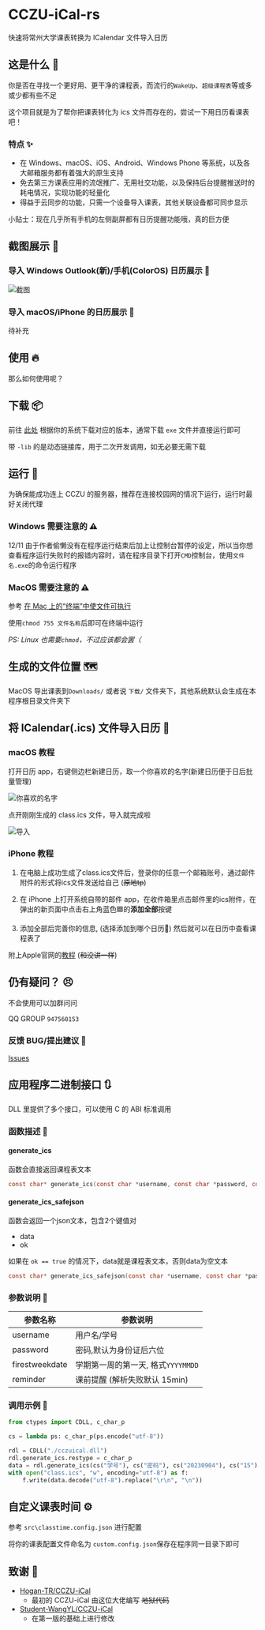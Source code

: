 # CCZU-iCal-rs

快速将常州大学课表转换为 ICalendar 文件导入日历

## 这是什么 🤔

你是否在寻找一个更好用、更干净的课程表，而流行的`WakeUp`、`超级课程表`等或多或少都有些不足

这个项目就是为了帮你把课表转化为 ics 文件而存在的，尝试一下用日历看课表吧！

### 特点 ✨

- 在 Windows、macOS、iOS、Android、Windows Phone 等系统，以及各大邮箱服务都有着强大的原生支持
- 免去第三方课表应用的流氓推广、无用社交功能，以及保持后台提醒推送时的耗电情况，实现功能的轻量化
- 得益于云同步的功能，只需一个设备导入课表，其他关联设备都可同步显示

小贴士：现在几乎所有手机的左侧副屏都有日历提醒功能哦，真的巨方便

## 截图展示 🥰

### 导入 Windows Outlook(新)/手机(ColorOS) 日历展示 📅

![截图](docs/screenshot.png)

### 导入 macOS/iPhone 的日历展示 📅

待补充

## 使用 🔥

那么如何使用呢？

## 下载 📦

前往 [此处](https://github.com/CCZU-OSSA/CCZU-iCal-rs/releases/latest) 根据你的系统下载对应的版本，通常下载 `exe` 文件并直接运行即可

带 `-lib` 的是动态链接库，用于二次开发调用，如无必要无需下载

## 运行 🚀

为确保能成功连上 CCZU 的服务器，推荐在连接校园网的情况下运行，运行时最好关闭代理

### Windows 需要注意的 ⚠️

12/11 由于作者偷懒没有在程序运行结束后加上让控制台暂停的设定，所以当你想查看程序运行失败时的报错内容时，请在程序目录下打开`CMD`控制台，使用`文件名.exe`的命令运行程序

### MacOS 需要注意的 ⚠️

参考 [在 Mac 上的“终端”中使文件可执行](https://support.apple.com/zh-cn/guide/terminal/apdd100908f-06b3-4e63-8a87-32e71241bab4/mac)

使用`chmod 755 文件名称`后即可在终端中运行

_PS: Linux 也需要`chmod`，不过应该都会罢（_

## 生成的文件位置 🗺️

MacOS 导出课表到`Downloads/` 或者说 `下载/` 文件夹下，其他系统默认会生成在本程序根目录文件夹下

## 将 ICalendar(.ics) 文件导入日历 📄

### macOS 教程

打开日历 app，右键侧边栏新建日历，取一个你喜欢的名字(新建日历便于日后批量管理)

![你喜欢的名字](docs/你喜欢的名字.png)

点开刚刚生成的 class.ics 文件，导入就完成啦

![导入](docs/导入.png)

### iPhone 教程

1. 在电脑上成功生成了class.ics文件后，登录你的任意一个邮箱账号，通过邮件附件的形式将ics文件发送给自己 (~~原地tp~~)

2. 在 iPhone 上打开系统自带的邮件 app，在收件箱里点击邮件里的ics附件，在弹出的新页面中点击右上角蓝色🟦的**添加全部**按键

3. 添加全部后完善你的信息, (选择添加到哪个日历📅) 然后就可以在日历中查看课程表了

附上Apple官网的[教程](https://support.apple.com/zh-cn/guide/iphone/ipha0d932e96/ios) (~~和没讲一样~~) 

## 仍有疑问？ 😣

不会使用可以加群问问

QQ GROUP `947560153`

### 反馈 BUG/提出建议 🐛

[Issues](https://github.com/CCZU-OSSA/CCZU-iCal-rs/issues)

## 应用程序二进制接口 🔃

DLL 里提供了多个接口，可以使用 C 的 ABI 标准调用

### 函数描述 💬


#### generate_ics

函数会直接返回课程表文本

```C
const char* generate_ics(const char *username, const char *password, const char *firestweekdate, const char *reminder);
```

#### generate_ics_safejson

函数会返回一个json文本，包含2个键值对

 - data
 - ok

如果在 `ok == true` 的情况下，data就是课程表文本，否则data为空文本

```C
const char* generate_ics_safejson(const char *username, const char *password, const char *firestweekdate, const char *reminder);
```

### 参数说明 📄

| 参数名称       | 参数说明                                   |
| -------------- | ----------------------------------------- |
| username       | 用户名/学号                                |
| password       | 密码,默认为身份证后六位                                     |
| firestweekdate | 学期第一周的第一天, 格式`YYYYMMDD`          |
| reminder       | 课前提醒 (解析失败默认 15min)               |

### 调用示例 📄

```python
from ctypes import CDLL, c_char_p

cs = lambda ps: c_char_p(ps.encode("utf-8"))

rdl = CDLL("./cczuical.dll")
rdl.generate_ics.restype = c_char_p
data = rdl.generate_ics(cs("学号"), cs("密码"), cs("20230904"), cs("15"))
with open("class.ics", "w", encoding="utf-8") as f:
    f.write(data.decode("utf-8").replace("\r\n", "\n"))
```

## 自定义课表时间 ⚙️

参考 `src\classtime.config.json` 进行配置

将你的课表配置文件命名为 `custom.config.json`保存在程序同一目录下即可

## 致谢 🎉

- [Hogan-TR/CCZU-iCal](https://github.com/Hogan-TR/CCZU-iCal)
  - 最初的 CCZU-iCal 由这位大佬编写 ~~地狱代码~~
- [Student-WangYL/CCZU-iCal](https://github.com/Student-WangYL/CCZU-iCal)
  - 在第一版的基础上进行修改
